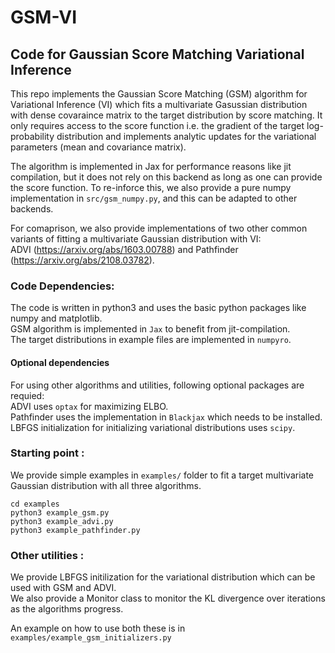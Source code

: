 # GSM-VI
## Code for Gaussian Score Matching Variational Inference

This repo implements the Gaussian Score Matching (GSM) algorithm for Variational Inference (VI)
which fits a multivariate Gasussian distribution with dense covaraince matrix to the target distribution
by score matching. It only requires access to the score function i.e. the gradient of the target log-probability
distribution and implements analytic updates for the variational parameters (mean and covariance matrix).

The algorithm is implemented in Jax for performance reasons like jit compilation,
but it does not rely on this backend as long as one can provide the score function.
To re-inforce this, we also provide a pure numpy implementation in `src/gsm_numpy.py`,
and this can be adapted to other backends.

For comaprison, we also provide implementations of two other common variants of fitting a
multivariate Gaussian distribution with VI:<br>
ADVI (https://arxiv.org/abs/1603.00788)
and Pathfinder (https://arxiv.org/abs/2108.03782). <br>


### Code Dependencies: <br>
The code is written in python3 and uses the basic python packages like numpy and matplotlib.<br>
GSM algorithm is implemented in `Jax` to benefit from jit-compilation.<br>
The target distributions in example files are implemented in `numpyro`.<br>

#### Optional dependencies
For using other algorithms and utilities, following optional packages are requied: <br>
ADVI uses `optax` for maximizing ELBO.<br>
Pathfinder uses the implementation in `Blackjax` which needs to be installed.<br>
LBFGS initialization for initializing variational distributions uses `scipy`. 


### Starting point :<br>
We provide simple examples in `examples/` folder to fit a target multivariate Gaussian distribution
with all three algorithms. <br>
```
cd examples
python3 example_gsm.py
python3 example_advi.py
python3 example_pathfinder.py
```

### Other utilities :<br>
We provide LBFGS initilization for the variational distribution which can be used with GSM and ADVI. <br>
We also provide a Monitor class to monitor the KL divergence over iterations as the algorithms progress.

An example on how to use both these is in `examples/example_gsm_initializers.py`
